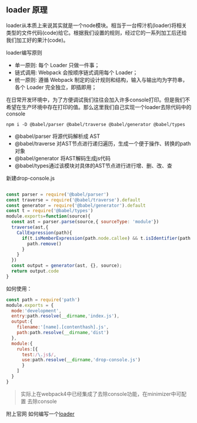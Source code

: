 ## loader 原理

loader从本质上来说其实就是一个node模块。相当于一台榨汁机(loader)将相关类型的文件代码(code)给它。根据我们设置的规则，经过它的一系列加工后还给我们加工好的果汁(code)。

loader编写原则

- 单一原则: 每个 Loader 只做一件事；
- 链式调用: Webpack 会按顺序链式调用每个 Loader；
- 统一原则: 遵循 Webpack 制定的设计规则和结构，输入与输出均为字符串，各个 Loader 完全独立，即插即用；


在日常开发环境中，为了方便调试我们往往会加入许多console打印。但是我们不希望在生产环境中存在打印的值。那么这里我们自己实现一个loader去除代码中的console

```
npm i -D @babel/parser @babel/traverse @babel/generator @babel/types
```

- @babel/parser 将源代码解析成 AST
- @babel/traverse 对AST节点进行递归遍历，生成一个便于操作、转换的path对象
- @babel/generator 将AST解码生成js代码
- @babel/types通过该模块对具体的AST节点进行进行增、删、改、查


新建drop-console.js
```js

const parser = require('@babel/parser')
const traverse = require('@babel/traverse').default
const generator = require('@babel/generator').default
const t = require('@babel/types')
module.exports=function(source){
  const ast = parser.parse(source,{ sourceType: 'module'})
  traverse(ast,{
    CallExpression(path){ 
      if(t.isMemberExpression(path.node.callee) && t.isIdentifier(path.node.callee.object, {name: "console"})){
        path.remove()
      }
    }
  })
  const output = generator(ast, {}, source);
  return output.code
}

```

如何使用：

```js
const path = require('path')
module.exports = {
  mode:'development',
  entry:path.resolve(__dirname,'index.js'),
  output:{
    filename:'[name].[contenthash].js',
    path:path.resolve(__dirname,'dist')
  },
  module:{
    rules:[{
      test:/\.js$/,
      use:path.resolve(__dirname,'drop-console.js')
      }
    ]
  }
}

```

> 实际上在webpack4中已经集成了去除console功能，在minimizer中可配置 去除console

附上官网 如何编写一个[loader](https://webpack.docschina.org/contribute/writing-a-loader/)

